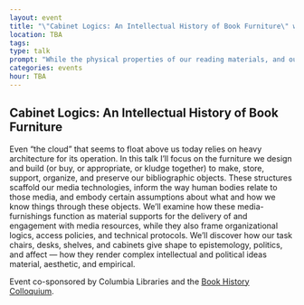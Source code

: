 ```yaml
---
layout: event
title: "\"Cabinet Logics: An Intellectual History of Book Furniture\" with Shannon Mattern"
location: TBA
tags: 
type: talk
prompt: "While the physical properties of our reading materials, and our material engagements with them, have evolved over the millennia – and particularly within the past decade – we still rely on physical supports, furnishings, to scaffold our interactions with them."
categories: events
hour: TBA
---
```


## Cabinet Logics: An Intellectual History of Book Furniture

Even “the cloud” that seems to float above us today relies on heavy
architecture for its operation. In this talk I’ll focus on the furniture we
design and build (or buy, or appropriate, or kludge together) to make, store,
support, organize, and preserve our bibliographic objects. These structures
scaffold our media technologies, inform the way human bodies relate to those
media, and embody certain assumptions about what and how we know things
through these objects. We’ll examine how these media-furnishings function as
material supports for the delivery of and engagement with media resources,
while they also frame organizational logics, access policies, and technical
protocols. We’ll discover how our task chairs, desks, shelves, and cabinets
give shape to epistemology, politics, and affect — how they render complex
intellectual and political ideas material, aesthetic, and empirical.

Event co-sponsored by Columbia Libraries and the [Book History Colloquium](http://library.columbia.edu/locations/rbml/exhibitions/bhc/2017-2018.html).

